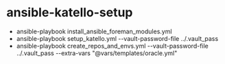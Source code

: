 # ansible-katello-setup

- ansible-playbook install_ansible_foreman_modules.yml
- ansible-playbook setup_katello.yml --vault-password-file ../.vault_pass
- ansible-playbook create_repos_and_envs.yml --vault-password-file ../.vault_pass --extra-vars "@vars/templates/oracle.yml"
